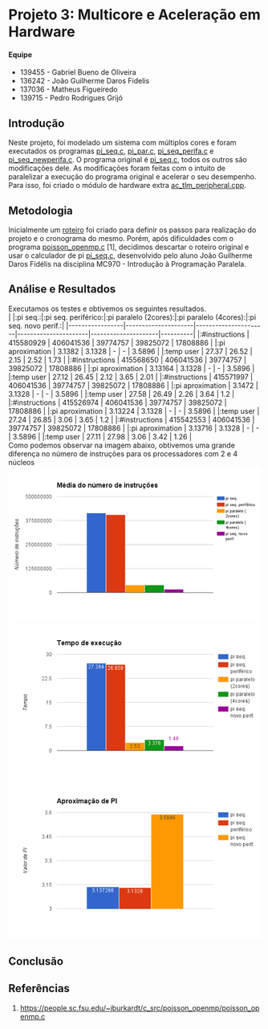 # Projeto 3: Multicore e Aceleração em Hardware

#### Equipe
- 139455 - Gabriel Bueno de Oliveira
- 136242 - João Guilherme Daros Fidelis
- 137036 - Matheus Figueiredo
- 139715 - Pedro Rodrigues Grijó

## Introdução
Neste projeto, foi modelado um sistema com múltiplos cores e foram executados os programas [pi_seq.c](https://github.com/pedrogrijo/MC723/blob/master/projeto3/mips-tlm2/pi_seq.c), [pi_par.c](https://github.com/pedrogrijo/MC723/blob/master/projeto3/mips-4core/pi_par.c), [pi_seq_perifa.c](https://github.com/pedrogrijo/MC723/blob/master/projeto3/mips-seq-newperif/pi_seq_perifa.c) e [pi_seq_newperifa.c](https://github.com/pedrogrijo/MC723/blob/master/projeto3/mips-seq-newperif/pi_seq_newperifa.c). O programa original é [pi_seq.c](https://github.com/pedrogrijo/MC723/blob/master/projeto3/mips-tlm2/pi_seq.c), todos os outros são modificações dele. As modificações foram feitas com o intuito de paralelizar a execução do programa original e acelerar o seu desempenho. Para isso, foi criado o módulo de hardware extra [ac_tlm_peripheral.cpp](https://github.com/pedrogrijo/MC723/blob/master/projeto3/mips-seq-newperif/ac_tlm_peripheral.cpp).

## Metodologia

Inicialmente um [roteiro](https://github.com/pedrogrijo/MC723/blob/master/projeto3/ROTEIRO.md) foi criado para definir os passos para realização do projeto e o cronograma do mesmo. Porém, após dificuldades com o programa [poisson_openmp.c](https://github.com/pedrogrijo/MC723/blob/master/projeto3/poisson_openmp.c) [1], decidimos descartar o roteiro original e usar o calculador de pi [pi_seq.c](https://github.com/pedrogrijo/MC723/blob/master/projeto3/pi_seq.c), desenvolvido pelo aluno João Guilherme Daros Fidélis na disciplina MC970 - Introdução à Programação Paralela.  

## Análise e Resultados
Executamos os testes e obtivemos os seguintes resultados.
<br/>
|                 |:pi seq.:|:pi seq.  periférico:|:pi paralelo (2cores):|:pi paralelo (4cores):|:pi seq. novo perif.:| 
|-----------------|---------------------|----------------------|----------------------|---------------------|----------| 
|:#instructions   | 415580929           | 406041536            | 39774757             | 39825072            | 17808886 | 
|:pi aproximation | 3.1382              | 3.1328               | -                    | -                   | 3.5896   | 
|:temp user       | 27.37               | 26.52                | 2.15                 | 2.52                | 1.73     | 
|:#instructions   | 415568650           | 406041536            | 39774757             | 39825072            | 17808886 | 
|:pi aproximation | 3.13164             | 3.1328               | -                    | -                   | 3.5896   | 
|:temp user       | 27.12               | 26.45                | 2.12                 | 3.65                | 2.01     | 
|:#instructions   | 415571997           | 406041536            | 39774757             | 39825072            | 17808886 | 
|:pi aproximation | 3.1472              | 3.1328               | -                    | -                   | 3.5896   | 
|:temp user       | 27.58               | 26.49                | 2.26                 | 3.64                | 1.2      | 
|:#instructions   | 415526974           | 406041536            | 39774757             | 39825072            | 17808886 | 
|:pi aproximation | 3.13224             | 3.1328               | -                    | -                   | 3.5896   | 
|:temp user       | 27.24               | 26.85                | 3.06                 | 3.65                | 1.2      | 
|:#instructions   | 415542553           | 406041536            | 39774757             | 39825072            | 17808886 | 
|:pi aproximation | 3.13716             | 3.1328               | -                    | -                   | 3.5896   | 
|:temp user       | 27.11               | 27.98                | 3.06                 | 3.42                | 1.26     | 
<br/>
Como  podemos observar na imagem abaixo, obtivemos uma grande diferença no número de instruções para os processadores com 2 e 4 núcleos
<br/>
![](/projeto3/images/avg.png "")
<br/>
![](/projeto3/images/time.png "")
</br>
![](/projeto3/images/aprox.png "")
<br/>
## Conclusão

## Referências
1. https://people.sc.fsu.edu/~jburkardt/c_src/poisson_openmp/poisson_openmp.c
